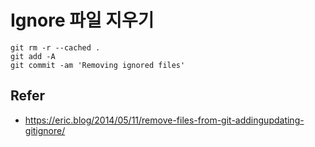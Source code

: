 # Ignore 파일 지우기

```
git rm -r --cached .
git add -A
git commit -am 'Removing ignored files'
```

## Refer

- https://eric.blog/2014/05/11/remove-files-from-git-addingupdating-gitignore/
